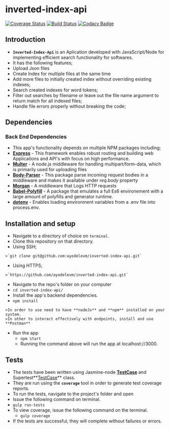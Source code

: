 # inverted-index-api

[![Coverage Status](https://coveralls.io/repos/github/ayodelevm/inverted-index-api/badge.svg)](https://coveralls.io/github/ayodelevm/inverted-index-api)  [![Build Status](https://travis-ci.org/ayodelevm/inverted-index-api.svg?branch=develop)](https://travis-ci.org/ayodelevm/inverted-index-api)  [![Codacy Badge](https://api.codacy.com/project/badge/Grade/46fccf17dc7348859ffdf87837a70234)](https://www.codacy.com/app/ayodelevm/inverted-index-api?utm_source=github.com&amp;utm_medium=referral&amp;utm_content=ayodelevm/inverted-index-api&amp;utm_campaign=Badge_Grade)

## Introduction
*  **`Inverted-Index-Api`** is an Aplication developed with JavaScript/Node for implementing efficient search functionality for softwares.
*  It has the following features;
  *  Upload Json files
  *  Create Index for multiple files at the same time
  *  Add more files to initially created index without overriding existing indexes;
  *  Search created indexes for word tokens;
  *  Filter out searches by filename or leave out the file name argument to return match for all indexed files;
  *  Handle file errors properly without breaking the code;

## Dependencies

### Back End Dependencies
*  This app's functionality depends on multiple NPM packages including;
  *  **[Express](https://www.npmjs.com/package/express)** - This framework enables robust routing and building web Applications and API's with focus on high performance. 
  *  **[Multer](https://www.npmjs.com/package/multer)** - A node.js middleware for handling multipart/form-data, which is primarily used for uploading files
  *  **[Body-Parser](https://www.npmjs.com/package/body-parser)** - This package parse incoming request bodies in a middleware and makes it available under *req.body* property
  *  **[Morgan](https://www.npmjs.com/package/morgan)** - A middleware that Logs HTTP requests
  *  **[Babel-Polyfill](https://www.npmjs.com/package/babel-polyfill)** - A package that emulates a full Es6 environement with a large amount of polyfills and generator runtime.
  *  **[dotenv](https://github.com/kennethreitz/autoenv)** - Enables loading environment variables from a .env file into process.env.

## Installation and setup
*  Navigate to a directory of choice on `terminal`.
*  Clone this repository on that directory.
  *  Using SSH;

    >`git clone git@github.com:ayodelevm/inverted-index-api.git`

  *  Using HTTPS;

    >`https://github.com/ayodelevm/inverted-index-api.git`

*  Navigate to the repo's folder on your computer
  *  `cd inverted-index-api/`
*  Install the app's backend dependencies. 
  *  `npm install`

    >In order to use need to have **nodeJs** and **npm** installed on your system.
    >In other to interact effectively with endpoints, install and use **Postman**

* Run the app
  *  `npm start`
  *  Running the command above will run the app at localhost://3000.

## Tests
*  The tests have been written using Jasmine-node **[TestCase](https://github.com/mhevery/jasmine-node)** and Supertest**[TestCase](https://www.npmjs.com/package/supertest)** class.
*  They are run using the **`coverage`** tool in order to generate test coverage reports.
*  To run the tests, navigate to the project's folder and open
*  Issue the following command on terminal.
  *  `gulp run-tests`
* To view coverage, issue the following command on the terminal.
  * `gulp coverage`
*  If the tests are successful, they will complete without failures or errors.

